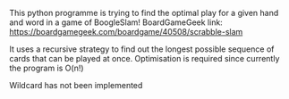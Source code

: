 This python programme is trying to find the optimal play for a given hand and word in a game of BoogleSlam!
BoardGameGeek link: https://boardgamegeek.com/boardgame/40508/scrabble-slam

It uses a recursive strategy to find out the longest possible sequence of cards that can be played at once. Optimisation is required since currently the program is O(n!)

Wildcard has not been implemented
